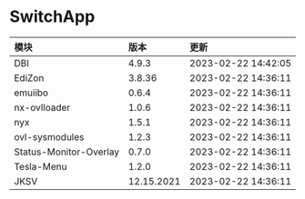 # SwitchApp

|模块|版本|更新|
|:-|:-|:-|
|DBI|4.9.3|2023-02-22 14:42:05|
|EdiZon|3.8.36|2023-02-22 14:36:11|
|emuiibo|0.6.4|2023-02-22 14:36:11|
|nx-ovlloader|1.0.6|2023-02-22 14:36:11|
|nyx|1.5.1|2023-02-22 14:36:11|
|ovl-sysmodules|1.2.3|2023-02-22 14:36:11|
|Status-Monitor-Overlay|0.7.0|2023-02-22 14:36:11|
|Tesla-Menu|1.2.0|2023-02-22 14:36:11|
|JKSV|12.15.2021|2023-02-22 14:36:11|
